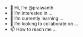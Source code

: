 - 👋 Hi, I’m @praiwanth
- 👀 I’m interested in ...
- 🌱 I’m currently learning ...
- 💞️ I’m looking to collaborate on ...
- 📫 How to reach me ...

<!---
praiwanth/praiwanth is a ✨ special ✨ repository because its `README.md` (this file) appears on your GitHub profile.
You can click the Preview link to take a look at your changes.
--->
